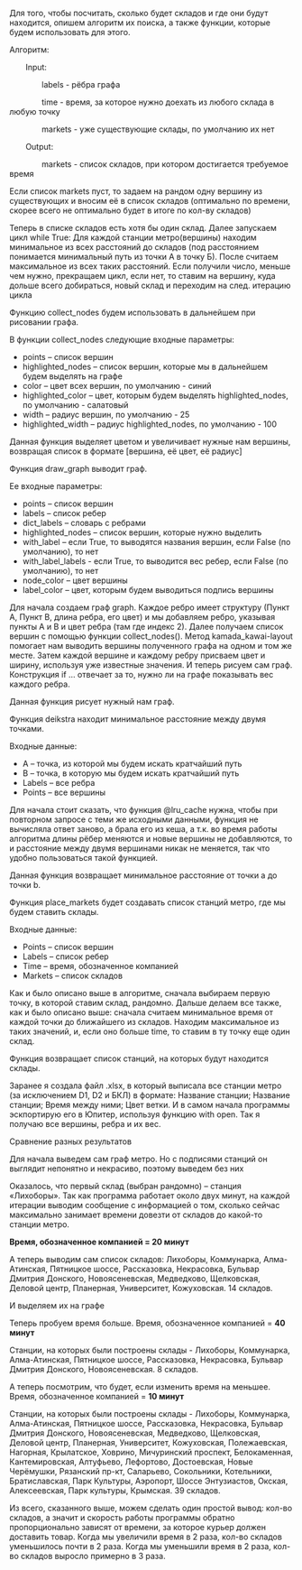 ﻿Для того, чтобы посчитать, сколько будет складов и где они будут находится, опишем алгоритм их поиска, а также функции, которые будем использовать для этого. 

Алгоритм:

`    `Input:

`        `labels - рёбра графа

`        `time - время, за которое нужно доехать из любого склада в любую точку

`        `markets - уже существующие склады, по умолчанию их нет

`    `Output:

`        `markets - список складов, при котором достигается требуемое время

Если список markets пуст, то задаем на рандом одну вершину из существующих и вносим её в список складов         (оптимально по времени, скорее всего не оптимально будет в итоге по кол-ву складов)

Теперь в списке складов есть хотя бы один склад. Далее запускаем цикл while True: Для каждой станции метро(вершины) находим минимальное из всех расстояний до складов (под расстоянием понимается минимальный путь из точки А в точку Б). После считаем максимальное из всех таких расстояний. Если получили число, меньше чем нужно, прекращаем цикл, если нет, то ставим на вершину, куда дольше всего добираться, новый склад и переходим на след. итерацию цикла

Функцию collect\_nodes будем использовать в дальнейшем при рисовании графа.

В функции collect\_nodes следующие входные параметры: 

- points – список вершин
- highlighted\_nodes – список вершин, которые мы в дальнейшем будем выделять на графе
- color – цвет всех вершин, по умолчанию - синий
- highlighted\_color – цвет, которым будем выделять highlighted\_nodes, по умолчанию - салатовый
- width – радиус вершин, по умолчанию - 25
- highlighted\_width – радиус highlighted\_nodes, по умолчанию - 100

Данная функция выделяет цветом и увеличивает нужные нам вершины, возвращая список в формате [вершина, её цвет, её радиус]

Функция draw\_graph выводит граф. 

Ее входные параметры:

- points – список вершин
- labels – список ребер
- dict\_labels – словарь с ребрами
- highlighted\_nodes – список вершин, которые нужно выделить
- with\_label – если True, то выводятся названия вершин, если False (по умолчанию), то нет
- with\_label\_labels - если True, то выводится вес ребер, если False (по умолчанию), то нет
- node\_color – цвет вершины
- label\_color – цвет, которым будем выводиться подпись вершины

Для начала создаем граф graph. Каждое ребро имеет структуру (Пункт А, Пункт В, длина ребра, его цвет) и мы добавляем ребро, указывая пункты А и В и цвет ребра (там где индекс 2). Далее получаем список вершин с помощью функции collect\_nodes(). Метод kamada\_kawai-layout помогает нам выводить вершины полученного графа на одном и том же месте. Затем каждой вершине и каждому ребру присваем цвет и ширину, используя уже известные значения. И теперь рисуем сам граф. Конструкция if … отвечает за то, нужно ли на графе показывать вес каждого ребра. 

Данная функция рисует нужный нам граф. 

Функция deikstra находит минимальное расстояние между двумя точками.

Входные данные: 

- A – точка, из которой мы будем искать кратчайший путь
- B – точка, в которую мы будем искать кратчайший путь
- Labels – все ребра
- Points – все вершины

Для начала стоит сказать, что функция @lru\_cache нужна, чтобы при повторном запросе с теми же исходными данными, функция не вычисляла ответ заново, а брала его из кеша, а т.к. во время работы алгоритма длины рёбер меняются и новые вершины не добавляются, то и расстояние между двумя вершинами никак не меняется, так что удобно пользоваться такой функцией. 

Данная функция возвращает минимальное расстояние от точки a до точки b.

Функция place\_markets будет создавать список станций метро, где мы будем ставить склады.

Входные данные:

- Points – список вершин
- Labels – список ребер
- Time – время, обозначенное компанией
- Markets – список складов

Как и было описано выше в алгоритме, сначала выбираем первую точку, в которой ставим склад, рандомно. Дальше делаем все также, как и было описано выше: сначала считаем минимальное время от каждой точки до ближайшего из складов. Находим максимальное из таких значений, и, если оно больше time, то ставим в ту точку еще один склад.

Функция возвращает список станций, на которых будут находится склады.

Заранее я создала файл .xlsx, в который выписала все станции метро (за исключением D1, D2 и БКЛ) в формате: Название станции;  Название станции; Время между ними; Цвет ветки. И в самом начала программы эскпортирую его в Юпитер, используя функцию with open. Так я получаю все вершины, ребра и их вес.


Сравнение разных результатов

Для начала выведем сам граф метро. Но с подписями станций он выглядит непонятно и некрасиво, поэтому выведем без них


Оказалось, что первый склад (выбран рандомно) – станция «Лихоборы». Так как программа работает около двух минут, на каждой итерации выводим сообщение с информацией о том, сколько сейчас максимально занимает времени довезти от складов до какой-то станции метро.

**Время, обозначенное компанией = 20 минут**

А теперь выводим сам список складов: Лихоборы, Коммунарка, Алма-Атинская, Пятницкое шоссе, Рассказовка, Некрасовка, Бульвар Дмитрия Донского, Новоясеневская, Медведково, Щелковская, Деловой центр, Планерная, Университет, Кожуховская. 14 складов.

И выделяем их на графе

Теперь пробуем время больше. Время, обозначенное компанией = **40 минут**

Станции, на которых были построены склады - Лихоборы, Коммунарка, Алма-Атинская, Пятницкое шоссе, Рассказовка, Некрасовка, Бульвар Дмитрия Донского, Новоясеневская. 8 складов.

А теперь посмотрим, что будет, если изменить время на меньшее. Время, обозначенное компанией = **10 минут**

Станции, на которых были построены склады - Лихоборы, Коммунарка, Алма-Атинская, Пятницкое шоссе, Рассказовка, Некрасовка, Бульвар Дмитрия Донского, Новоясеневская, Медведково, Щелковская, Деловой центр, Планерная, Университет, Кожуховская, Полежаевская, Нагорная, Крылатское, Ховрино, Мичуринский проспект, Белокаменная, Кантемировская, Алтуфьево, Лефортово, Достоевская, Новые Черёмушки, Рязанский пр-кт, Саларьево, Сокольники, Котельники, Братиславская, Парк Культуры, Аэропорт, Шоссе Энтузиастов, Окская, Алексеевская, Парк культуры, Крымская. 39 складов.


Из всего, сказанного выше, можем сделать один простой вывод: кол-во складов, а значит и скорость работы программы обратно пропорционально зависят от времени, за которое курьер должен доставить товар. Когда мы увеличили время в 2 раза, кол-во складов уменьшилось почти в 2 раза. Когда мы уменьшили время в 2 раза, кол-во складов выросло примерно в 3 раза. 
